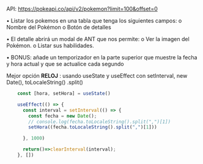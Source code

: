 API: https://pokeapi.co/api/v2/pokemon?limit=100&offset=0

•	Listar los pokemos en una tabla que tenga los siguientes campos:
o	Nombre del Pokémon
o	Botón de detalles 

•	El detalle abrirá un modal de ANT que nos permite:
o	Ver la imagen del Pokémon.
o	Listar sus habilidades.

•	BONUS: añade un temporizador en la parte superior que muestre la fecha y hora actual y que se actualice cada segundo

Mejor opción **RELOJ** : usando useState y useEffect con setInterval, new Date(), toLocaleString() .split()

```javascript
    const [hora, setHora] = useState()

    useEffect(() => {
      const interval = setInterval(() => {
        const fecha = new Date();
        // console.log(fecha.toLocaleString().split(",")[1])
        setHora((fecha.toLocaleString().split(",")[1]))

      }, 1000)

      return()=>clearInterval(interval);
    }, [])
```